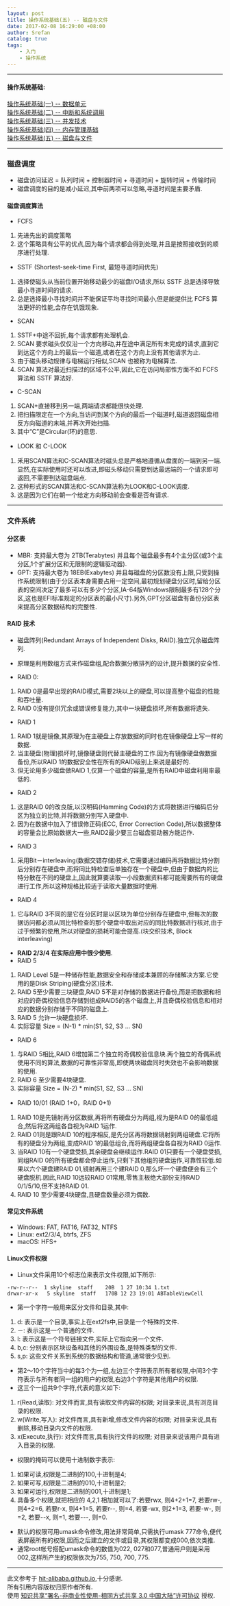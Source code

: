 ```yaml
---
layout: post
title: 操作系统基础(五) -- 磁盘与文件
date: 2017-02-08 16:29:00 +08:00
author: Srefan
catalog: true
tags:
    - 入门
    - 操作系统
---
```


***

#### 操作系统基础:

[操作系统基础(一) -- 数据单元][arch]  
[操作系统基础(二) -- 中断和系统调用][interrupt_and_syscall]  
[操作系统基础(三) -- 并发技术][concurrency]  
[操作系统基础(四) -- 内存管理基础][memory_management]  
[操作系统基础(五) -- 磁盘与文件][disk_and_file]  

***

### 磁盘调度

* 磁盘访问延迟 = 队列时间 + 控制器时间 + 寻道时间 + 旋转时间 + 传输时间
* 磁盘调度的目的是减小延迟,其中前两项可以忽略,寻道时间是主要矛盾.

#### 磁盘调度算法

* FCFS
1. 先进先出的调度策略
2. 这个策略具有公平的优点,因为每个请求都会得到处理,并且是按照接收到的顺序进行处理.

* SSTF (Shortest-seek-time First, 最短寻道时间优先)
1. 选择使磁头从当前位置开始移动最少的磁盘I/O请求,所以 SSTF 总是选择导致最小寻道时间的请求.
2. 总是选择最小寻找时间并不能保证平均寻找时间最小,但是能提供比 FCFS 算法更好的性能,会存在饥饿现象.

* SCAN
1. SSTF+中途不回折,每个请求都有处理机会.
2. SCAN 要求磁头仅仅沿一个方向移动,并在途中满足所有未完成的请求,直到它到达这个方向上的最后一个磁道,或者在这个方向上没有其他请求为止.
3. 由于磁头移动规律与电梯运行相似,SCAN 也被称为电梯算法.
4. SCAN 算法对最近扫描过的区域不公平,因此,它在访问局部性方面不如 FCFS 算法和 SSTF 算法好.

* C-SCAN
1. SCAN+直接移到另一端,两端请求都能很快处理.
2. 把扫描限定在一个方向,当访问到某个方向的最后一个磁道时,磁道返回磁盘相反方向磁道的末端,并再次开始扫描.
3. 其中“C”是Circular(环)的意思.

* LOOK 和 C-LOOK
1. 釆用SCAN算法和C-SCAN算法时磁头总是严格地遵循从盘面的一端到另一端.显然,在实际使用时还可以改进,即磁头移动只需要到达最远端的一个请求即可返回,不需要到达磁盘端点.
2. 这种形式的SCAN算法和C-SCAN算法称为LOOK和C-LOOK调度.
3. 这是因为它们在朝一个给定方向移动前会查看是否有请求.

***

### 文件系统

#### 分区表

* MBR: 支持最大卷为 2TB(Terabytes) 并且每个磁盘最多有4个主分区(或3个主分区,1个扩展分区和无限制的逻辑驱动器).
* GPT: 支持最大卷为 18EB(Exabytes) 并且每磁盘的分区数没有上限,只受到操作系统限制(由于分区表本身需要占用一定空间,最初规划硬盘分区时,留给分区表的空间决定了最多可以有多少个分区,IA-64版Windows限制最多有128个分区,这也是EFI标准规定的分区表的最小尺寸).另外,GPT分区磁盘有备份分区表来提高分区数据结构的完整性.

#### RAID 技术

* 磁盘阵列(Redundant Arrays of Independent Disks, RAID).独立冗余磁盘阵列.
* 原理是利用数组方式来作磁盘组,配合数据分散排列的设计,提升数据的安全性.

* RAID 0:
1. RAID 0是最早出现的RAID模式,需要2块以上的硬盘,可以提高整个磁盘的性能和吞吐量.
2. RAID 0没有提供冗余或错误修复能力,其中一块硬盘损坏,所有数据将遗失.
* RAID 1
1. RAID 1就是镜像,其原理为在主硬盘上存放数据的同时也在镜像硬盘上写一样的数据.
2. 当主硬盘(物理)损坏时,镜像硬盘则代替主硬盘的工作.因为有镜像硬盘做数据备份,所以RAID 1的数据安全性在所有的RAID级别上来说是最好的.
3. 但无论用多少磁盘做RAID 1,仅算一个磁盘的容量,是所有RAID中磁盘利用率最低的.

* RAID 2
1. 这是RAID 0的改良版,以汉明码(Hamming Code)的方式将数据进行编码后分区为独立的比特,并将数据分别写入硬盘中.
2. 因为在数据中加入了错误修正码(ECC, Error Correction Code),所以数据整体的容量会比原始数据大一些,RAID2最少要三台磁盘驱动器方能运作.

* RAID 3
1. 采用Bit－interleaving(数据交错存储)技术,它需要通过编码再将数据比特分割后分别存在硬盘中,而将同比特检查后单独存在一个硬盘中,但由于数据内的比特分散在不同的硬盘上,因此就算要读取一小段数据资料都可能需要所有的硬盘进行工作,所以这种规格比较适于读取大量数据时使用.

* RAID 4
1. 它与RAID 3不同的是它在分区时是以区块为单位分别存在硬盘中,但每次的数据访问都必须从同比特检查的那个硬盘中取出对应的同比特数据进行核对,由于过于频繁的使用,所以对硬盘的损耗可能会提高.(块交织技术, Block interleaving)  

* **RAID 2/3/4 在实际应用中很少使用**.
* RAID 5
1. RAID Level 5是一种储存性能,数据安全和存储成本兼顾的存储解决方案.它使用的是Disk Striping(硬盘分区)技术.
2. RAID 5至少需要三块硬盘,RAID 5不是对存储的数据进行备份,而是把数据和相对应的奇偶校验信息存储到组成RAID5的各个磁盘上,并且奇偶校验信息和相对应的数据分别存储于不同的磁盘上.
3. RAID 5 允许一块硬盘损坏.
4. 实际容量 Size = (N-1) * min(S1, S2, S3 ... SN)

* RAID 6
1. 与RAID 5相比,RAID 6增加第二个独立的奇偶校验信息块.两个独立的奇偶系统使用不同的算法,数据的可靠性非常高,即使两块磁盘同时失效也不会影响数据的使用.
2. RAID 6 至少需要4块硬盘.
3. 实际容量 Size = (N-2) * min(S1, S2, S3 ... SN)

* RAID 10/01 (RAID 1+0，RAID 0+1)
1. RAID 10是先镜射再分区数据,再将所有硬盘分为两组,视为是RAID 0的最低组合,然后将这两组各自视为RAID 1运作.
2. RAID 01则是跟RAID 10的程序相反,是先分区再将数据镜射到两组硬盘.它将所有的硬盘分为两组,变成RAID 1的最低组合,而将两组硬盘各自视为RAID 0运作.
3. 当RAID 10有一个硬盘受损,其余硬盘会继续运作.RAID 01只要有一个硬盘受损,同组RAID 0的所有硬盘都会停止运作,只剩下其他组的硬盘运作,可靠性较低.如果以六个硬盘建RAID 01,镜射再用三个建RAID 0,那么坏一个硬盘便会有三个硬盘脱机.因此,RAID 10远较RAID 01常用,零售主板绝大部份支持RAID 0/1/5/10,但不支持RAID 01.
4. RAID 10 至少需要4块硬盘,且硬盘数量必须为偶数.

#### 常见文件系统

* Windows: FAT, FAT16, FAT32, NTFS
* Linux: ext2/3/4, btrfs, ZFS
* macOS: HFS+

#### Linux文件权限

* Linux文件采用10个标志位来表示文件权限,如下所示:

```plain
-rw-r--r--  1 skyline  staff    20B  1 27 10:34 1.txt
drwxr-xr-x   5 skyline  staff   170B 12 23 19:01 ABTableViewCell
```

* 第一个字符一般用来区分文件和目录,其中:
1. d: 表示是一个目录,事实上在ext2fs中,目录是一个特殊的文件.
2. －: 表示这是一个普通的文件.
3. l: 表示这是一个符号链接文件,实际上它指向另一个文件.
4. b,c: 分别表示区块设备和其他的外围设备,是特殊类型的文件.
5. s,p: 这些文件关系到系统的数据结构和管道,通常很少见到.
* 第2～10个字符当中的每3个为一组,左边三个字符表示所有者权限,中间3个字符表示与所有者同一组的用户的权限,右边3个字符是其他用户的权限.
* 这三个一组共9个字符,代表的意义如下:
1. r(Read,读取): 对文件而言,具有读取文件内容的权限; 对目录来说,具有浏览目录的权限.
2. w(Write,写入): 对文件而言,具有新增,修改文件内容的权限; 对目录来说,具有删除,移动目录内文件的权限.
3. x(Execute,执行): 对文件而言,具有执行文件的权限; 对目录来说该用户具有进入目录的权限.
* 权限的掩码可以使用十进制数字表示:
1. 如果可读,权限是二进制的100,十进制是4;
2. 如果可写,权限是二进制的010,十进制是2;
3. 如果可运行,权限是二进制的001,十进制是1;
4. 具备多个权限,就把相应的 4,2,1 相加就可以了:若要rwx, 则4+2+1=7, 若要rw-, 则4+2=6, 若要r-x, 则4+1=5, 若要r--, 则=4, 若要-wx, 则2+1=3, 若要-w-, 则=2, 若要--x, 则=1, 若要---, 则=0.

* 默认的权限可用umask命令修改,用法非常简单,只需执行umask 777命令,便代表屏蔽所有的权限,因而之后建立的文件或目录,其权限都变成000,依次类推.
* 通常root帐号搭配umask命令的数值为022, 027和077,普通用户则是采用002,这样所产生的权限依次为755, 750, 700, 775.

***

此文参考于 [hit-alibaba.github.io][hit-alibaba.github.io],十分感谢.  
所有引用内容版权归原作者所有.  
使用 [知识共享“署名-非商业性使用-相同方式共享 3.0 中国大陆”许可协议][Lisence] 授权.

[hit-alibaba.github.io]: https://hit-alibaba.github.io/interview/
[Lisence]: https://creativecommons.org/licenses/by-nc-sa/3.0/cn/

[arch]: /2017/02/basics-about-arch/ 'arch'
[interrupt_and_syscall]: /2017/02/basics-about-interrupt-and-syscall/ 'interrupt_and_syscall'
[concurrency]: /2017/02/basics-about-concurrency/ 'concurrency'
[memory_management]: /2017/02/basics-about-memory-management/ 'memory_management'
[disk_and_file]: /2017/02/basics-about-disk-and-file/ 'disk_and_file'